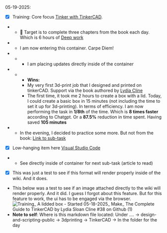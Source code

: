 05-19-2025:
- [x] Training: Core focus [Tinker with TinkerCAD](https://github.com/Shangrila-VHP/shangrila-vhp/issues/38).
- - 🎯 Target is to complete three chapters from the book each day. Which is 6 hours of [Deep work](https://www.amazon.com/Deep-Work-Focused-Success-Distracted/dp/1455586692)
- - I am now entering this container. Carpe Diem!
- - - I am placing updates directly inside of the container
- - - **Wins:**
    - My very first 3d-print job that I designed and printed on tinkerCAD. Support via the book authored by [Lydia Cline](https://www.amazon.ca/Make-Complete-Tinkercad-Projects-Designing/dp/168045837X)
    - The first time, it took me 2 hours to create a box with a lid. Today, I could create a basic box in 15 minutes (not including the time to set it up for 3d-printing). In terms of efficiency. I am now performing the task in **1/8th** of the time. Which is **8 times faster** according to Chatgpt.
Or a **87.5%** reduction in time spent. Having saved **105 minutes**
- - In the evening, I decided to practice some more. But not from the book: [Link to sub-task](https://github.com/Shangrila-VHP/shangrila-vhp/issues/43)
- [x] Low-hanging item here [Visual Studio Code](https://github.com/Shangrila-VHP/shangrila-vhp/issues/42) 
- - See directly inside of container for next  sub-task (article to read)
- [x] This was just a test to see if this format will render properly inside of the wiki. And it does. 
- This below was a test to see if an image attached directly to the wiki will render properly. And it did. I guess I forgot about this feature. But for this feature to work, the ui has to be engaged via the browser.
![Training_ A lidded box - Started 05-18-2025_ Make_ The Complete Guide to TinkerCAD by Lydia Sloan Cline #38 on Github (1)](https://github.com/user-attachments/assets/da4047ff-3690-4bcd-a151-e7c293847c59)
- **Note to self**: Where is this markdown file located: Under ....  -> design-and-scripting-public -> 3dprinting -> TinkerCAD -> In the folder for the day
